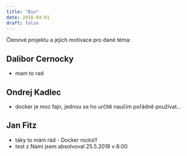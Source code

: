 ```yaml
---
title: "Bio"
date: 2018-04-01
draft: false
---
```


Členové projektu a jejich motivace pro dané téma:

## Dalibor Cernocky
- mam to rad

## Ondrej Kadlec
- docker je moc fajn, jednou se ho určitě naučím pořádně používat...

## Jan Fitz
 - taky to mám rád - Docker rocks!!
 - test z Nami jsem absolvoval 25.5.2018 v 8:00

